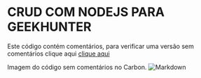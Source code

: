 # CRUD COM NODEJS PARA GEEKHUNTER

Este código contém comentários, para verificar uma versão sem comentários clique aqui [clique aqui](https://www.com)

Imagem do código sem comentários no Carbon. ![Markdown](images/photo.png)
